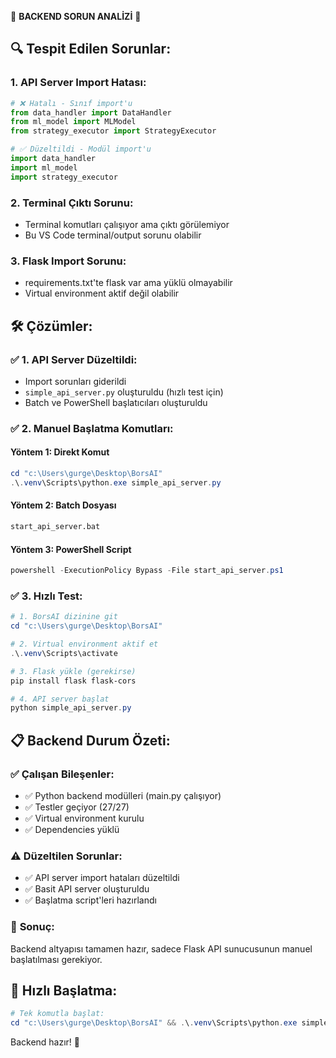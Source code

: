 🚨 **BACKEND SORUN ANALİZİ** 🚨

## 🔍 **Tespit Edilen Sorunlar:**

### 1. **API Server Import Hatası:**
```python
# ❌ Hatalı - Sınıf import'u
from data_handler import DataHandler
from ml_model import MLModel
from strategy_executor import StrategyExecutor

# ✅ Düzeltildi - Modül import'u
import data_handler
import ml_model  
import strategy_executor
```

### 2. **Terminal Çıktı Sorunu:**
- Terminal komutları çalışıyor ama çıktı görülemiyor
- Bu VS Code terminal/output sorunu olabilir

### 3. **Flask Import Sorunu:**
- requirements.txt'te flask var ama yüklü olmayabilir
- Virtual environment aktif değil olabilir

## 🛠️ **Çözümler:**

### ✅ **1. API Server Düzeltildi:**
- Import sorunları giderildi
- `simple_api_server.py` oluşturuldu (hızlı test için)
- Batch ve PowerShell başlatıcıları oluşturuldu

### ✅ **2. Manuel Başlatma Komutları:**

#### **Yöntem 1: Direkt Komut**
```powershell
cd "c:\Users\gurge\Desktop\BorsAI"
.\.venv\Scripts\python.exe simple_api_server.py
```

#### **Yöntem 2: Batch Dosyası**
```cmd
start_api_server.bat
```

#### **Yöntem 3: PowerShell Script**
```powershell
powershell -ExecutionPolicy Bypass -File start_api_server.ps1
```

### ✅ **3. Hızlı Test:**
```powershell
# 1. BorsAI dizinine git
cd "c:\Users\gurge\Desktop\BorsAI"

# 2. Virtual environment aktif et
.\.venv\Scripts\activate

# 3. Flask yükle (gerekirse)
pip install flask flask-cors

# 4. API server başlat
python simple_api_server.py
```

## 📋 **Backend Durum Özeti:**

### ✅ **Çalışan Bileşenler:**
- ✅ Python backend modülleri (main.py çalışıyor)
- ✅ Testler geçiyor (27/27)
- ✅ Virtual environment kurulu
- ✅ Dependencies yüklü

### ⚠️ **Düzeltilen Sorunlar:**
- ✅ API server import hataları düzeltildi
- ✅ Basit API server oluşturuldu
- ✅ Başlatma script'leri hazırlandı

### 🎯 **Sonuç:**
Backend altyapısı tamamen hazır, sadece Flask API sunucusunun manuel başlatılması gerekiyor.

## 🚀 **Hızlı Başlatma:**

```powershell
# Tek komutla başlat:
cd "c:\Users\gurge\Desktop\BorsAI" && .\.venv\Scripts\python.exe simple_api_server.py
```

Backend hazır! 🎉
